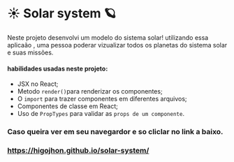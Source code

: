 # :sunny: Solar system :ringed_planet:

Neste projeto desenvolvi um modelo do sistema solar! utilizando essa aplicaão , uma pessoa poderar vizualizar todos os planetas do sistema solar e suas missões.

#### habilidades usadas neste projeto:
* JSX no React;
* Metodo `render()`para renderizar os componentes;
* O `import` para trazer componentes em diferentes arquivos;
* Componentes de classe em React;
* Uso de `PropTypes` para validar as `props de um componente`.

### Caso queira ver em seu navegardor e so cliclar no link a baixo.
### https://higojhon.github.io/solar-system/